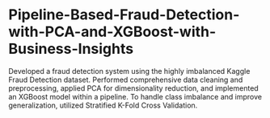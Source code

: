 # Pipeline-Based-Fraud-Detection-with-PCA-and-XGBoost-with-Business-Insights
Developed a fraud detection system using the highly imbalanced Kaggle Fraud Detection dataset. Performed comprehensive data cleaning and preprocessing, applied PCA for dimensionality reduction, and implemented an XGBoost model within a pipeline. To handle class imbalance and improve generalization, utilized Stratified K-Fold Cross Validation.
